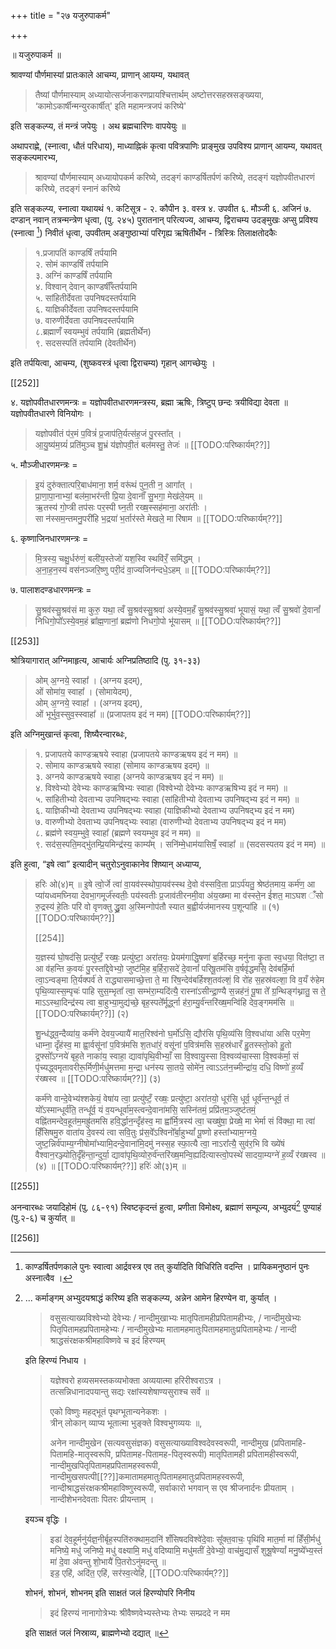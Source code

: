 +++
title = "२७ यजुरुपाकर्म"

+++

॥ यजुरुपाकर्म ॥ 

श्रावण्यां पौर्णमास्यां प्रातःकाले आचम्य, प्राणान् आयम्य, यथावत् 

> तैष्यां पौर्णमास्याम् अध्यायोत्सर्जनाकरणप्रायश्चित्तार्थम् अष्टोत्तरसहस्रसङ्ख्यया, ‘कामोऽकार्षीन्मन्युरकार्षीत्' इति महामन्त्रजपं करिष्ये' 

इति सङ्कल्प्य, तं मन्त्रं जपेयुः । अथ ब्रह्मचारिणः वापयेयुः ॥

अथापराह्णे, (स्नात्वा, धौतं परिधाय), माध्याह्निकं कृत्वा पवित्रपाणिः प्राङ्मुख उपविश्य प्राणान् आयम्य, यथावत् सङ्कल्पमारभ्य, 

> श्रावण्यां पौर्णमास्याम् अध्यायोपकर्म करिष्ये, तदङ्गं काण्डर्षितर्पणं करिष्ये, तदङ्गं यज्ञोपवीतधारणं करिष्ये, तदङ्गं स्नानं करिष्ये 

इति सङ्कल्प्य, स्नात्वा यथायथं १. कटिसूत्र - २. कौपीन ३. वस्त्र ४. उपवीत ६. मौञ्जी ६. अजिनं ७. दण्डान् नवान् तत्रन्मन्त्रेण धृत्वा, (पु. २४५) पुरातनान् परित्यज्य, आचम्य, द्विराचम्य उदङ्मुखः अप्सु प्रविश्य (स्नात्वा [^1]) निवीतं धृत्वा, उपवीतम् अङ्गुष्ठाभ्यां परिगृह्य ऋषितीर्थेन - त्रिस्त्रिः तिलाक्षतोदकैः 

> १.प्रजापतिं काण्डर्षिं तर्पयामि  
२. सोमं काण्डर्षिं तर्पयामि  
३. अग्निं काण्डर्षिं तर्पयामि  
४. विश्वान् देवान् काण्डर्षीँस्तर्पयामि  
५. सांहितीर्देवता उपनिषदस्तर्पयामि  
६. याज्ञिकीर्देवता उपनिषदस्तर्पयामि  
७. वारुणीर्देवता उपनिषदस्तर्पयामि  
८.ब्रह्माणँ स्वयम्भुवं तर्पयामि (ब्रह्मतीर्थेन)  
९. सदसस्पतिं तर्पयामि (देवतीर्थेन) 

इति तर्पयित्वा, आचम्य, (शुष्कवस्त्रं धृत्वा द्विराचम्य) गृहान् आगच्छेयुः ।

[^1]:

    काण्डर्षितर्पणकाले पुनः स्वात्वा आर्द्रवस्त्र एव तत् कुर्यादिति विधिरिति वदन्ति । प्रायिकमनुष्ठानं पुनः अस्नात्वैव । 
    
[[252]]

४. यज्ञोपवीतधारणमन्त्रः = यज्ञोपवीतधारणमन्त्रस्य, ब्रह्मा ऋषिः, त्रिष्टुप् छन्दः त्रयीविद्या देवता ॥ यज्ञोपवीतधारणे विनियोगः ।

> यज्ञोपवीतं प॑र॒मं प॒वित्रं॑ प्र॒जाप॑ति॒र्यत्स॑ह॒जं पु॒रस्ता᳚त् ।  
आ॒यु॒ष्य॑म॒ग्र्यं॑ प्रति॑मुञ्च शु॒भ्रं य॑ज्ञोपवी॒तं बल॑मस्तु॒ तेजः॑ ॥ [[TODO:परिष्कार्यम्??]]

५. मौञ्जीधारणमन्त्रः = 

> इ॒यं दुरु॑क्तात्परि॒बाध॑माना॒ शर्म॒ वरू॑थं पुन॒ती न॒ आगा᳚त् ।  
प्रा॒णा॒पा॒नाभ्यां॒ बल॑मा॒भर॑न्ती प्रि॒या दे॒वानाँ॑ सु॒भगा॒ मेख॑ले॒यम् ॥  
ऋ॒तस्य॑ गो॒प्त्री तप॑सः पर॒स्पी घ्न॒ती रख्ष॒स्सह॑माना॒ अरा॑तीः ।  
सा न॑स्सम॒न्तमनु॒परी॑हि भ॒द्रया॑ भ॒र्तार॑स्ते मेखले॒ मा रि॑षाम ॥ [[TODO:परिष्कार्यम्??]]

६. कृष्णाजिनधारणमन्त्रः = 

> मि॒त्रस्य॒ चक्षु॒र्धरु॑णं॒ बली॑य॒स्तेजो॑ यश॒स्वि स्थवि॑रँ॒ समि॑द्धम् ।  
अ॒ना॒ह॒न॒स्यं वस॑नञ्जरि॒ष्णु परी॒दं वा॒ज्यजिन॑न्दधे॒ऽहम् ॥ [[TODO:परिष्कार्यम्??]]

७. पालाशदण्डधारणमन्त्रः = 

> सु॒श्रव॑स्सु॒श्रव॑सं मा कुरु॒ यथा॒ त्वँ सु॒श्रव॑स्सु॒श्रवा॑ अस्ये॒वम॒हँ सु॒श्रव॑स्सु॒श्रवा॑ भूयासं॒ यथा॒ त्वँ सु॒श्रवो॑ दे॒वानां᳚ निधिगो॒पो᳚ऽस्ये॒वम॒हं ब्रा᳚ह्म॒णानां॒ ब्रह्म॑णो निधगो॒पो भू॑यासम् ॥ [[TODO:परिष्कार्यम्??]]

[[253]]

श्रोत्रियागारात् अग्निमाहृत्य, आचार्यः अग्निप्रतिष्ठादि (पु. ३१-३३) 

> ओम् अ॒ग्नये॒ स्वाहा᳚ । (अग्नय इदम्),  
ओं सोमा॑य॒ स्वाहा᳚ । (सोमायेदम्),  
ओम् अ॒ग्नये॒ स्वाहा᳚ । (अग्नय इदम्),  
ओं भूर्भुव॒स्सुव॒स्स्वाहा᳚ ॥ (प्रजापतय इदं न मम) [[TODO:परिष्कार्यम्??]] 

इति अग्निमुखान्तं कृत्वा, शिष्यैरन्वारब्धः, 

> १. प्रजापतये काण्डऋषये स्वाहा (प्रजापतये काण्डऋषय इदं न मम) ॥  
२. सोमाय काण्डऋषये स्वाहा (सोमाय काण्डऋषय इदम्) ॥  
३. अग्नये काण्डऋषये स्वाहा (अग्नये काण्डऋषय इदं न मम) ॥  
४. विश्वेभ्यो देवेभ्यः काण्डऋषिभ्यः स्वाहा (विश्वेभ्यो देवेभ्यः काण्डऋषिभ्य इदं न मम) ॥  
५. सांहितीभ्यो देवताभ्य उपनिषद्भ्यः स्वाहा (सांहितीभ्यो देवताभ्य उपनिषद्भ्य इदं न मम) ॥  
६. याज्ञिकीभ्यो देवताभ्य उपनिषद्भ्यः स्वाहा (याज्ञिकीभ्यो देवताभ्य उपनिषद्भ्य इदं न मम)  
७. वारुणीभ्यो देवताभ्य उपनिषद्भ्यः स्वाहा (वारुणीभ्यो देवताभ्य उपनिषद्भ्य इदं न मम)  
८. ब्रह्म॑णे स्वय॒म्भुवे॒ स्वाहा᳚ (ब्रह्मणे स्वयम्भुव इदं न मम) ॥  
९. सद॑स॒स्पति॒मद्भु॑तम्प्रि॒यमिन्द्र॑स्य॒ काम्य᳚म् । सनि॑म्मे॒धाम॑यासिषँ॒ स्वाहा᳚ ॥ (सदसस्पतय इदं न मम) ॥ 

इति हुत्वा, “इषे त्वा” इत्यादीन् चतुरोऽनुवाकानेव शिष्यान् अध्याप्य,

> हरिः ओ(४)म् ॥ इ॒षे त्वो॒र्जे त्वा॑ वा॒यव॑स्स्थोपा॒यव॑स्स्थ दे॒वो व॑स्सवि॒ता प्राऽर्प॑यतु॒ श्रेष्ठ॑तमाय॒ कर्म॑ण॒ आ प्या॑यध्वमघ्निया देवभा॒गमूर्ज॑स्वतीः॒ पय॑स्वतीः प्र॒जाव॑तीरनमी॒वा अ॑य॒ख्ष्मा मा व॑स्स्ते॒न ई॑शत॒ माऽघश ँ॑सो रु॒द्रस्य॑ हे॒तिः परि॑ वो वृणक्तु द्ध्रु॒वा अ॒स्मिन्गोप॑तौ स्यात ब॒ह्वीर्यज॑मानस्य प॒शून्पा॑हि ॥ (१) [[TODO:परिष्कार्यम्??]]
>
> [[254]]
> 
> य॒ज्ञस्य॑ घो॒षद॑सि॒ प्रत्यु॑ष्टँ॒ रख्षः॒ प्रत्यु॑ष्टा॒ अरा॑तयः॒ प्रेयम॑गाद्धि॒षणा॑ ब॒र्हिरच्छ॒ मनु॑ना कृ॒ता स्व॒धया॒ वित॑ष्टा॒ त आ व॑हन्ति क॒वयः॑ पु॒रस्ता᳚द्दे॒वेभ्यो॒ जुष्ट॑मि॒ह ब॒र्हिरा॒सदे॑ दे॒वानां᳚ परिषू॒तम॑सि व॒र्षवृ॑द्धमसि॒ देव॑बर्हि॒र्मा त्वा॒ऽन्वङ्मा ति॒र्यक्पर्व॑ ते राद्ध्यासमाच्छे॒त्ता ते॒ मा रि॑ष॒न्देव॑बर्हिश्श॒तव॑ल्शं॒ वि रो॑ह स॒हस्र॑वल्शा॒ वि व॒यँ रु॑हेम पृथि॒व्यास्स॒म्पृचः॑ पाहि सुस॒म्भृता᳚ त्वा॒ सम्भ॑रा॒म्यदि॑त्यै॒ रास्ना॑ऽसीन्द्रा॒ण्यै स॒न्नह॑नं॒ पू॒षा ते᳚ ग्र॒न्थिङ्ग॑थ्नातु॒ स ते॒ माऽऽस्था॒दिन्द्र॑स्य त्वा बा॒हुभ्या॒मुद्य॑च्छे॒ बृह॒स्पते᳚र्मूर्द्ध्ना ह॑रा॒म्यु॒र्व॑न्तरि॑ख्ष॒मन्वि॑हि देव॒ङ्गमम॑सि ॥ [[TODO:परिष्कार्यम्??]] (२)
>
> शु॒न्ध॑द्ध्व॒न्दैव्या॑य॒ कर्म॑णे देवय॒ज्यायै॑ मात॒रिश्व॑नो घ॒र्मो॑ऽसि॒ द्यौर॑सि पृथि॒व्य॑सि वि॒श्वधा॑या असि पर॒मेण॒ धाम्ना॒ दृँह॑स्व॒ मा ह्वा॒र्वसू॑नां प॒वित्र॑मसि श॒तधा॑रं॒ वसू॑नां प॒वित्र॑मसि स॒हस्र॑धारँ हु॒तस्स्तो॒को हु॒तो द्र॒फ्सो᳚ऽग्नये॑ बृह॒ते नाका॑य॒ स्वाहा॒ द्यावा॑पृथि॒वीभ्याँ॒ सा वि॒श्वायु॒स्सा वि॒श्वव्य॑चा॒स्सा वि॒श्वक॑र्मा॒ सं पृ॑च्यद्ध्वमृतावरीरू॒र्मिणी॒र्मधु॑मत्तमा म॒न्द्रा धन॑स्य सा॒तये॒ सोमे॑न॒ त्वाऽऽत॑न॒च्मीन्द्रा॑य॒ दधि॒ विष्णो॑ ह॒व्यँ र॑ख्षस्व ॥ [[TODO:परिष्कार्यम्??]] (३)
>
> कर्म॑णे वान्दे॒वेभ्य॑श्शकेयं॒ वेषा॑य त्वा॒ प्रत्यु॑ष्टँ॒ रख्षः॒ प्रत्यु॑ष्टा॒ अरा॑तयो॒ धूर॑सि॒ धूर्व॒ धूर्व॑न्त॒न्धूर्व॒ तं यो᳚ऽस्मान्धूर्व॑ति॒ तन्धू᳚र्व॒ यं व॒यन्धूर्वा॑म॒स्त्वन्दे॒वाना॑मसि॒ सस्नि॑तमं॒ प्रप्रि॑तम॒ञ्जुष्ट॑तमं॒ वह्नि॑तमन्देव॒हूत॑म॒मह्रु॑तमसि हवि॒र्द्धान॒न्दृँह॑स्व॒ मा ह्वा᳚र्मि॒त्रस्य॑ त्वा॒ चख्षु॑षा॒ प्रेख्षे॒ मा भेर्मा सं वि॑क्था॒ मा त्वा॑ हिँसिषमु॒रु वाता॑य दे॒वस्य॑ त्वा सवि॒तुः प्र॑स॒वे᳚ऽश्विनो᳚र्बा॒हुभ्यां᳚ पू॒ष्णो हस्ता᳚भ्याम॒ग्नये॒ जुष्ट॒न्निर्व॑पाम्य॒ग्नीषोमा᳚भ्यामि॒दन्दे॒वाना॑मि॒दमु॑ नस्स॒ह स्फा॒त्यै त्वा॒ नाऽरा᳚त्यै॒ सुव॑र॒भि वि ख्ये॑षं वैश्वान॒रञ्ज्योति॒र्दृँह॑न्ता॒न्दुर्या॒ द्यावा॑पृथि॒व्योरु॒र्व॑न्तरि॑ख्ष॒मन्वि॒ह्यदि॑त्यास्त्वो॒पस्थे॑ सादया॒म्यग्ने॑ ह॒व्यँ र॑ख्षस्व ॥ (४) ॥ [[TODO:परिष्कार्यम्??]] हरिः॑ ओ(३)म् ॥

[[255]]

अनन्वारब्धः जयादिहोमं (पु. ८६-९१) स्विष्टकृदन्तं हुत्वा, प्रणीता विमोक्ष्य, ब्रह्माणं सम्पूज्य, अभ्युदयं[^2] पुण्याहं (पु.२-६) च कुर्यात् ॥

[^2]:

    ... कर्माङ्गम् अभ्युदयश्राद्धं करिष्य इति सङ्कल्प्य, अन्नेन आमेन हिरण्येन वा, कुर्यात् । 
    
    > वसुसत्याख्यविश्वेभ्यो देवेभ्यः / नान्दीमुखाभ्यः मातृपितामहीप्रपितामहीभ्यः, / नान्दीमुखेभ्यः पितृपितामहप्रपितामहेभ्यः / नान्दीमुखेभ्यः मातामहमातुःपितामहमातुःप्रपितामहेभ्यः / नान्दी श्राद्धसंरक्षकश्रीमहाविष्णवे च इदं हिरण्यम् 
    
    इति हिरण्यं निधाय ।
    
    > यज्ञेश्वरो हव्यसमस्तकव्यभोक्ता अव्ययात्मा हरिरीश्वराऽत्र ।  
    तत्सन्निधानादपयान्तु सद्यः रक्षांस्यशेषाण्यसुराश्च सर्वे ॥ 
    >
    > एको विष्णुः महद्भूतं पृथग्भूतान्यनेकशः ।  
    त्रीन् लोकान् व्याप्य भूतात्मा भुङ्क्ते विश्वभुगव्ययः ॥,
    >
    > अनेन नान्दीमुखेन (सत्यवसुसंज्ञक) वसुसत्याख्याविश्वदेवस्वरूपी, नान्दीमुख (प्रपितामहि-पितामहि-मातृस्वरूपि, प्रपितामह-पितामह-पितृस्वरूपी) मातृपितामही प्रपितामहीस्वरूपी, नान्दीमुखपितृपितामहप्रपितामहस्वरूपी, नान्दीमुखसपत्पी[[??]]कमातामहमातुःपितामहमातुःप्रपितामहस्वरूपी, नान्दीश्राद्धसंरक्षकश्रीमहाविष्णुस्वरूपी, सर्वाकारो भगवान् स एव श्रीजनार्दनः प्रीयताम् । नान्दीशेभनदेवताः पितरः प्रीयन्ताम् ।
    
    इयञ्च वृद्धिः ।
    
    > इडा॑ देव॒हूर्मनु॑र्यज्ञ॒नीर्बृह॒स्पति॑रुक्थाम॒दानि॑ शँसिषदविश्वे॑दे॒वाः सू᳚क्त॒वाचः॒ पृथि॑वि मात॒र्मा मा॑ हिँसी॒र्मधु॑ मनिष्ये॒ मधु॑ जनिष्ये॒ मधु॑ वक्ष्यामि॒ मधु॑ वदिष्यामि॒ मधु॑मतीं दे॒वेभ्यो॒ वाच॑मु॒द्यासँ शुश्रू॒षेण्यां᳚ मनु॒ष्ये᳚भ्य॒स्तं मा॑ दे॒वा अ॑वन्तु शो॒भायै॑ पि॒तरोऽनु॑मदन्तु ॥  
    इड॒ एहि॑, अदि॑त॒ एहि॑, सर॑स्व॒त्येहि॑, [[TODO:परिष्कार्यम्??]]
    
    शोभनं, शोभनं, शोभनम् इति साक्षतं जलं हिरण्योपरि निनीय 
    
    > इदं हिरण्यं नानागोत्रेभ्यः श्रीवैष्णवेभ्यस्तेभ्यः तेभ्यः सम्प्रददे न मम 
    
    इति साक्षतं जलं निस्राव्य, ब्राह्मणेभ्यो दद्यात् ॥

[[256]]